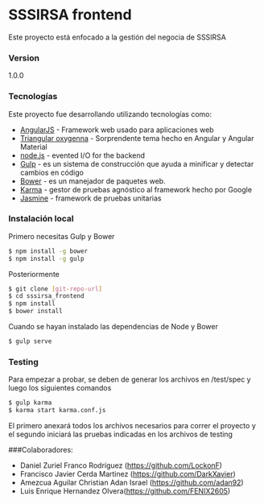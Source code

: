 # SSSIRSA frontend

Este proyecto está enfocado a la gestión del negocia de SSSIRSA
### Version
1.0.0

### Tecnologías

Este proyecto fue desarrollando utilizando tecnologías como:

* [AngularJS] - Framework web usado para aplicaciones web
* [Triangular oxygenna] - Sorprendente tema hecho en Angular y Angular Material
* [node.js] - evented I/O for the backend
* [Gulp] - es un sistema de construcción que ayuda a minificar y detectar cambios en código 
* [Bower] - es un manejador de paquetes web.
* [Karma] - gestor de pruebas agnóstico al framework hecho por Google
* [Jasmine] - framework de pruebas unitarias
 

### Instalación local
Primero necesitas Gulp y Bower
```sh
$ npm install -g bower
$ npm install -g gulp
```
Posteriormente

```sh
$ git clone [git-repo-url] 
$ cd sssirsa_frontend
$ npm install
$ bower install
```

Cuando se hayan instalado las dependencias de Node y Bower
```sh
$ gulp serve
```

### Testing

Para empezar a probar, se deben de generar los archivos en /test/spec y luego los siguientes comandos

```sh
$ gulp karma
$ karma start karma.conf.js
```

El primero anexará todos los archivos necesarios para correr el proyecto y el segundo iniciará las pruebas indicadas en
los archivos de testing


###Colaboradores:
- Daniel Zuriel Franco Rodríguez (https://github.com/LockonF)
- Francisco Javier Cerda Martinez (https://github.com/DarkXavier) 
- Amezcua Aguilar Christian Adan Israel (https://github.com/adan92)
- Luis Enrique Hernandez Olvera(https://github.com/FENIX2605)

[//]: # (These are reference links used in the body of this note and get stripped out when the markdown processor does its job. There is no need to format nicely because it shouldn't be seen. Thanks SO - http://stackoverflow.com/questions/4823468/store-comments-in-markdown-syntax)

   [triangular oxygenna]: <http://triangular.oxygenna.com> 
   [node.js]: <http://nodejs.org> 
   [AngularJS]: <http://angularjs.org>
   [Gulp]: <http://gulpjs.com>
   [bower]: <http://bower.io/>
   [ssh]:<http://support.suso.com/supki/SSH_Tutorial_for_Linux> 
   [virtualbox]:<https://www.virtualbox.org/>
   [Karma]: <https://karma-runner.github.io/>
   [Jasmine]: <http://jasmine.github.io/>
